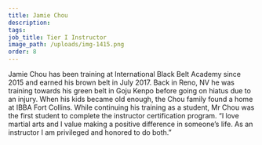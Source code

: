 ```yaml
---
title: Jamie Chou
description:
tags:
job_title: Tier I Instructor
image_path: /uploads/img-1415.png
order: 8
---
```


<div><p>Jamie Chou has been training at International Black Belt Academy since 2015 and earned his brown belt in July 2017. Back in Reno, NV he was training towards his green belt in Goju Kenpo before going on hiatus due to an injury. When his kids became old enough, the Chou family found a home at IBBA Fort Collins. While continuing his training as a student, Mr Chou was the first student to complete the instructor certification program. &ldquo;I love martial arts and I value making a positive difference in someone&rsquo;s life. As an instructor I am privileged and honored to do both.&rdquo;<strong></strong></p></div>